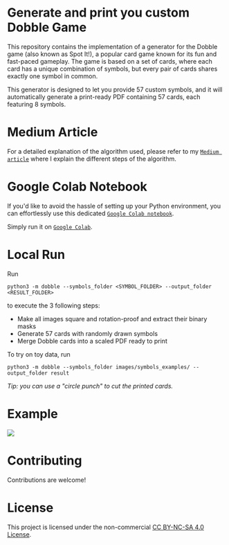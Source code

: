 # Generate and print you custom Dobble Game

This repository contains the implementation of a generator for the Dobble game (also known as Spot It!), a popular card game known for its fun and fast-paced gameplay. The game is based on a set of cards, where each card has a unique combination of symbols, but every pair of cards shares exactly one symbol in common.

This generator is designed to let you provide 57 custom symbols, and it will automatically generate a print-ready PDF containing 57 cards, each featuring 8 symbols.

# Medium Article

For a detailed explanation of the algorithm used, please refer to my [`Medium article`](https://medium.com/better-programming/generate-and-print-your-custom-dobble-274dc888a33e) where I explain the different steps of the algorithm.



# Google Colab Notebook

If you'd like to avoid the hassle of setting up your Python environment, you can effortlessly use this dedicated [`Google Colab notebook`](./colab_notebook.ipynb).

Simply run it on [`Google Colab`](https://colab.research.google.com/).



# Local Run

Run
```
python3 -m dobble --symbols_folder <SYMBOL_FOLDER> --output_folder <RESULT_FOLDER>
```
to execute the 3 following steps:
- Make all images square and rotation-proof and extract their binary masks
- Generate 57 cards with randomly drawn symbols
- Merge Dobble cards into a scaled PDF ready to print

To try on toy data, run
```
python3 -m dobble --symbols_folder images/symbols_examples/ --output_folder result
```

*Tip: you can use a "circle punch" to cut the printed cards.*


# Example
![](./images/dobble_evolution.gif)



# Contributing

Contributions are welcome!

# License

This project is licensed under the non-commercial [CC BY-NC-SA 4.0 License](LICENSE).


